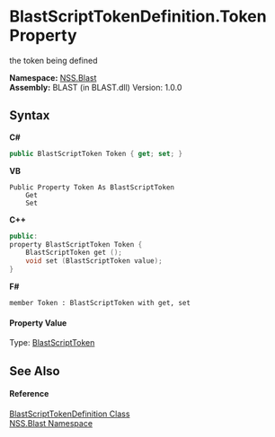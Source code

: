 # BlastScriptTokenDefinition.Token Property 
 

the token being defined

**Namespace:**&nbsp;<a href="88b55311-4a89-0894-e27a-e157e443c7f7.md">NSS.Blast</a><br />**Assembly:**&nbsp;BLAST (in BLAST.dll) Version: 1.0.0

## Syntax

**C#**<br />
``` C#
public BlastScriptToken Token { get; set; }
```

**VB**<br />
``` VB
Public Property Token As BlastScriptToken
	Get
	Set
```

**C++**<br />
``` C++
public:
property BlastScriptToken Token {
	BlastScriptToken get ();
	void set (BlastScriptToken value);
}
```

**F#**<br />
``` F#
member Token : BlastScriptToken with get, set

```


#### Property Value
Type: <a href="62d1b49d-7dce-3574-fe4a-2a823f309f3c.md">BlastScriptToken</a>

## See Also


#### Reference
<a href="c46091ba-5aab-4b9f-04fa-20713e7aaf85.md">BlastScriptTokenDefinition Class</a><br /><a href="88b55311-4a89-0894-e27a-e157e443c7f7.md">NSS.Blast Namespace</a><br />